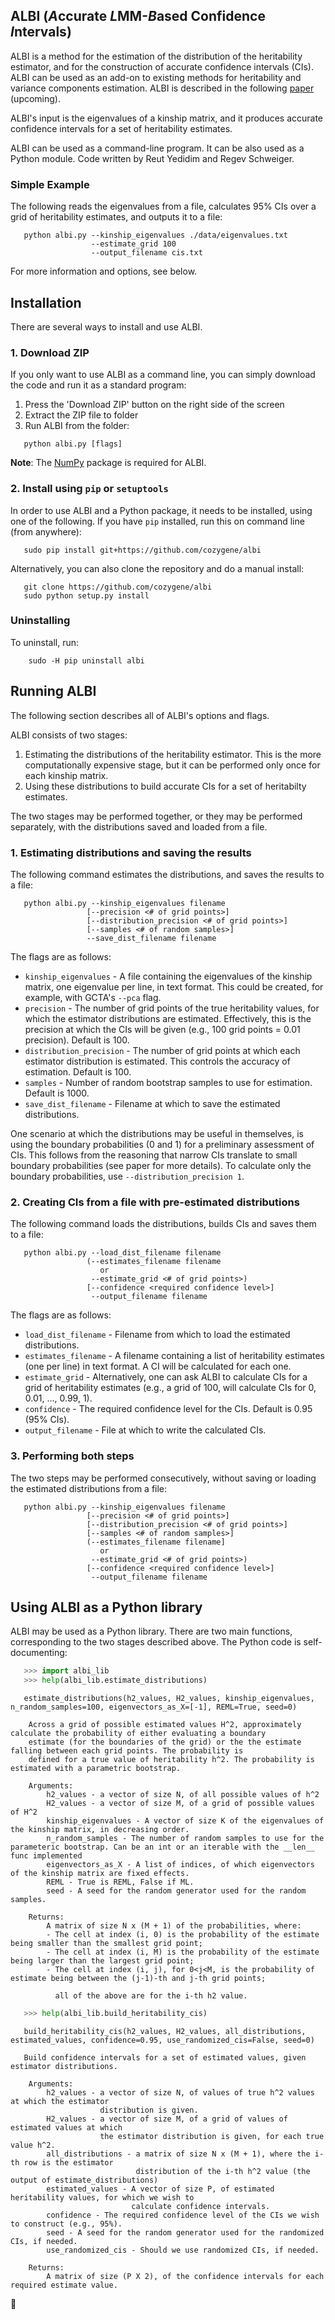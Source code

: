 ## ALBI  (*A*ccurate *L*MM-*B*ased Confidence *I*ntervals)

ALBI is a method for the estimation of the distribution of the heritability estimator, and for the construction of accurate confidence intervals (CIs). ALBI can be used as an add-on to existing methods for heritability and variance components estimation. ALBI is described in the following [paper](http://) (upcoming).

ALBI's input is the eigenvalues of a kinship matrix, and it produces accurate confidence intervals for a set of heritability estimates.

ALBI can be used as a command-line program. It can be also used as a Python module. Code written by Reut Yedidim and Regev Schweiger.

### Simple Example

The following reads the eigenvalues from a file, calculates 95% CIs over a grid of heritability estimates, and outputs it to a file:

```
   python albi.py --kinship_eigenvalues ./data/eigenvalues.txt 
                  --estimate_grid 100 
                  --output_filename cis.txt
```
For more information and options, see below.

## Installation

There are several ways to install and use ALBI.

### 1. Download ZIP

If you only want to use ALBI as a command line, you can simply download the code and run it as a standard program:

1. Press the 'Download ZIP' button on the right side of the screen
2. Extract the ZIP file to folder
3. Run ALBI from the folder:
```
   python albi.py [flags]
```

**Note**: The [NumPy](http://www.numpy.org/) package is required for ALBI.

### 2. Install using `pip` or `setuptools`

In order to use ALBI and a Python package, it needs to be installed, using one of the following. If you have `pip` installed, run this on command line (from anywhere): 
```
   sudo pip install git+https://github.com/cozygene/albi
```

Alternatively, you can also clone the repository and do a manual install:
```
   git clone https://github.com/cozygene/albi
   sudo python setup.py install
```
### Uninstalling

To uninstall, run:
```
    sudo -H pip uninstall albi
```    
## Running ALBI

The following section describes all of ALBI's options and flags.

ALBI consists of two stages:

1. Estimating the distributions of the heritability estimator. This is the more computationally expensive stage, but it can be performed only once for each kinship matrix.
2. Using these distributions to build accurate CIs for a set of heritabilty estimates.
 
The two stages may be performed together, or they may be performed separately, with the distributions saved and loaded from a file. 

### 1. Estimating distributions and saving the results

The following command estimates the distributions, and saves the results to a file:
```
   python albi.py --kinship_eigenvalues filename 
                 [--precision <# of grid points>] 
                 [--distribution_precision <# of grid points>] 
                 [--samples <# of random samples>] 
                 --save_dist_filename filename
```

The flags are as follows:

* `kinship_eigenvalues` - A file containing the eigenvalues of the kinship matrix, one eigenvalue per line, in text format. This could be created, for example, with GCTA's `--pca` flag.
* `precision` - The number of grid points of the true heritability values, for which the estimator distributions are estimated. Effectively, this is the precision at which the CIs will be given (e.g., 100 grid points = 0.01 precision). Default is 100.
* `distribution_precision` - The number of grid points at which each estimator distribution is estimated. This controls the accuracy of estimation. Default is 100.
* `samples` - Number of random bootstrap samples to use for estimation. Default is 1000.
* `save_dist_filename` - Filename at which to save the estimated distributions.

One scenario at which the distributions may be useful in themselves, is using the boundary probabilities (0 and 1) for a preliminary assessment of CIs. This follows from the reasoning that narrow CIs translate to small boundary probabilities (see paper for more details). To calculate only the boundary probabilities, use `--distribution_precision 1`.

### 2. Creating CIs from a file with pre-estimated distributions

The following command loads the distributions, builds CIs and saves them to a file:
```
   python albi.py --load_dist_filename filename 
                 (--estimates_filename filename
                    or
                  --estimate_grid <# of grid points>)
                 [--confidence <required confidence level>] 
                  --output_filename filename
```

The flags are as follows:

* `load_dist_filename` - Filename from which to load the estimated distributions.
* `estimates_filename` - A filename containing a list of heritability estimates (one per line) in text format. A CI will be calculated for each one. 
* `estimate_grid` - Alternatively, one can ask ALBI to calculate CIs for a grid of heritability estimates (e.g., a grid of 100, will calculate CIs for 0, 0.01, ..., 0.99, 1).
* `confidence` - The required confidence level for the CIs. Default is 0.95 (95% CIs).
* `output_filename` - File at which to write the calculated CIs.

### 3. Performing both steps

The two steps may be performed consecutively, without saving or loading the estimated distributions from a file:
```
   python albi.py --kinship_eigenvalues filename 
                 [--precision <# of grid points>] 
                 [--distribution_precision <# of grid points>] 
                 [--samples <# of random samples>] 
                 (--estimates_filename filename] 
                    or
                  --estimate_grid <# of grid points>)
                 [--confidence <required confidence level>] 
                  --output_filename filename
```


## Using ALBI as a Python library

ALBI may be used as a Python library. There are two main functions, corresponding to the two stages described above. The Python code is self-documenting:

```Python
   >>> import albi_lib
   >>> help(albi_lib.estimate_distributions)
```
```
   estimate_distributions(h2_values, H2_values, kinship_eigenvalues, n_random_samples=100, eigenvectors_as_X=[-1], REML=True, seed=0)
   
    Across a grid of possible estimated values H^2, approximately calculate the probability of either evaluating a boundary 
    estimate (for the boundaries of the grid) or the the estimate falling between each grid points. The probability is 
    defined for a true value of heritability h^2. The probability is estimated with a parametric bootstrap.

    Arguments:
        h2_values - a vector of size N, of all possible values of h^2
        H2_values - a vector of size M, of a grid of possible values of H^2
        kinship_eigenvalues - A vector of size K of the eigenvalues of the kinship matrix, in decreasing order.
        n_random_samples - The number of random samples to use for the parameteric bootstrap. Can be an int or an iterable with the __len__ func implemented
        eigenvectors_as_X - A list of indices, of which eigenvectors of the kinship matrix are fixed effects.
        REML - True is REML, False if ML.
        seed - A seed for the random generator used for the random samples.

    Returns:
        A matrix of size N x (M + 1) of the probabilities, where:
        - The cell at index (i, 0) is the probability of the estimate being smaller than the smallest grid point;
        - The cell at index (i, M) is the probability of the estimate being larger than the largest grid point;
        - The cell at index (i, j), for 0<j<M, is the probability of estimate being between the (j-1)-th and j-th grid points;

          all of the above are for the i-th h2 value.
```
```Python
   >>> help(albi_lib.build_heritability_cis)
```
```
   build_heritability_cis(h2_values, H2_values, all_distributions, estimated_values, confidence=0.95, use_randomized_cis=False, seed=0)

   Build confidence intervals for a set of estimated values, given estimator distributions.

    Arguments:
        h2_values - a vector of size N, of values of true h^2 values at which the estimator
                    distribution is given.
        H2_values - a vector of size M, of a grid of values of estimated values at which 
                    the estimator distribution is given, for each true value h^2.
        all_distributions - a matrix of size N x (M + 1), where the i-th row is the estimator
                            distribution of the i-th h^2 value (the output of estimate_distributions)        
        estimated_values - A vector of size P, of estimated heritability values, for which we wish to 
                           calculate confidence intervals.
        confidence - The required confidence level of the CIs we wish to construct (e.g., 95%).
        seed - A seed for the random generator used for the randomized CIs, if needed.
        use_randomized_cis - Should we use randomized CIs, if needed.

    Returns:
        A matrix of size (P X 2), of the confidence intervals for each required estimate value.
```

:hamster:
